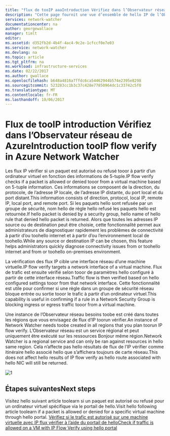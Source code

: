 ```yaml
---
title: "flux de tooIP aaaIntroduction Vérifiez dans l’Observateur réseau de Azure | Documents Microsoft"
description: "Cette page fournit une vue d’ensemble de hello IP de l’Observateur réseau flux vérifier la capacité"
services: network-watcher
documentationcenter: na
author: georgewallace
manager: timlt
editor: 
ms.assetid: d352fb2d-4b4f-4ac4-9c2e-1cfccf0e7e03
ms.service: network-watcher
ms.devlang: na
ms.topic: article
ms.tgt_pltfrm: na
ms.workload: infrastructure-services
ms.date: 02/22/2017
ms.author: gwallace
ms.openlocfilehash: b648a4816a7ffdc6ca54462944b574e2395e8298
ms.sourcegitcommit: 523283cc1b3c37c428e77850964dc1c33742c5f0
ms.translationtype: MT
ms.contentlocale: fr-FR
ms.lasthandoff: 10/06/2017
---
```

# <a name="introduction-tooip-flow-verify-in-azure-network-watcher"></a><span data-ttu-id="12cef-103">Flux de tooIP introduction Vérifiez dans l’Observateur réseau de Azure</span><span class="sxs-lookup"><span data-stu-id="12cef-103">Introduction tooIP flow verify in Azure Network Watcher</span></span>

<span data-ttu-id="12cef-104">Les flux IP vérifier si un paquet est autorisé ou refusé tooor à partir d’un ordinateur virtuel en fonction des informations de 5-tuple.</span><span class="sxs-lookup"><span data-stu-id="12cef-104">IP flow verify checks if a packet is allowed or denied tooor from a virtual machine based on 5-tuple information.</span></span> <span data-ttu-id="12cef-105">Ces informations se composent de la direction, du protocole, de l’adresse IP locale, de l’adresse IP distante, du port local et du port distant.</span><span class="sxs-lookup"><span data-stu-id="12cef-105">This information consists of direction, protocol, local IP, remote IP, local port, and remote port.</span></span> <span data-ttu-id="12cef-106">Si les paquets hello sont refusée par un groupe de sécurité, nom hello de règle hello refusé les paquets hello est retournée.</span><span class="sxs-lookup"><span data-stu-id="12cef-106">If hello packet is denied by a security group, hello name of hello rule that denied hello packet is returned.</span></span> <span data-ttu-id="12cef-107">Alors que toutes les adresses IP source ou de destination peut être choisie, cette fonctionnalité permet aux administrateurs de diagnostiquer rapidement les problèmes de connectivité à partir d’ou toohello internet et à partir d’ou l’environnement local de toohello.</span><span class="sxs-lookup"><span data-stu-id="12cef-107">While any source or destination IP can be chosen, this feature helps administrators quickly diagnose connectivity issues from or toohello internet and from or toohello on-premises environment.</span></span>

<span data-ttu-id="12cef-108">La vérification des flux IP cible une interface réseau d’une machine virtuelle.</span><span class="sxs-lookup"><span data-stu-id="12cef-108">IP flow verify targets a network interface of a virtual machine.</span></span> <span data-ttu-id="12cef-109">Flux de trafic est ensuite vérifié selon tooor de paramètres hello configuré à partir de cette interface réseau.</span><span class="sxs-lookup"><span data-stu-id="12cef-109">Traffic flow is then verified based on hello configured settings tooor from that network interface.</span></span> <span data-ttu-id="12cef-110">Cette fonctionnalité est utile pour confirmer si une règle dans un groupe de sécurité réseau bloque entrée ou sortie tooor le trafic à partir d’un ordinateur virtuel.</span><span class="sxs-lookup"><span data-stu-id="12cef-110">This capability is useful in confirming if a rule in a Network Security Group is blocking ingress or egress traffic tooor from a virtual machine.</span></span>

<span data-ttu-id="12cef-111">Une instance de l’Observateur réseau besoins toobe est créé dans toutes les régions que vous envisagez de flux d’IP toorun vérifier.</span><span class="sxs-lookup"><span data-stu-id="12cef-111">An instance of Network Watcher needs toobe created in all regions that you plan toorun IP flow verify.</span></span> <span data-ttu-id="12cef-112">L’Observateur réseau est un service régional et peut uniquement être exécuté sur les ressources Bonjour même région.</span><span class="sxs-lookup"><span data-stu-id="12cef-112">Network Watcher is a regional service and can only be ran against resources in hello same region.</span></span> <span data-ttu-id="12cef-113">Cela n’affecte pas hello résultats de flux de l’IP vérifier comme itinéraire hello associé hello que s’affichera toujours de carte réseau.</span><span class="sxs-lookup"><span data-stu-id="12cef-113">This does not affect hello results of IP flow verify as hello route associated with hello NIC will still be returned.</span></span>

![1][1]

## <a name="next-steps"></a><span data-ttu-id="12cef-115">Étapes suivantes</span><span class="sxs-lookup"><span data-stu-id="12cef-115">Next steps</span></span>

<span data-ttu-id="12cef-116">Visitez hello suivant article toolearn si un paquet est autorisé ou refusé pour un ordinateur virtuel spécifique via le portail de hello.</span><span class="sxs-lookup"><span data-stu-id="12cef-116">Visit hello following article toolearn if a packet is allowed or denied for a specific virtual machine through hello portal.</span></span> [<span data-ttu-id="12cef-117">Vérifiez si le trafic est autorisé sur une machine virtuelle avec IP flux vérifier à l’aide du portail de hello</span><span class="sxs-lookup"><span data-stu-id="12cef-117">Check if traffic is allowed on a VM with IP Flow Verify using hello portal</span></span>](network-watcher-check-ip-flow-verify-portal.md)

[1]: ./media/network-watcher-ip-flow-verify-overview/figure1.png












